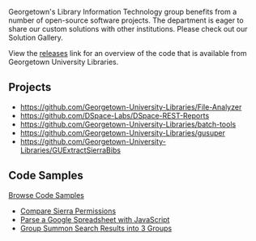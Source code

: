Georgetown's Library Information Technology group benefits from a number of open-source software projects. The department is eager to share our custom solutions with other institutions. Please check out our Solution Gallery.

View the [releases](https://github.com/Georgetown-University-Libraries/Georgetown-University-Libraries-Code/releases) link for an overview of the code that is available from Georgetown University Libraries.

## Projects

* https://github.com/Georgetown-University-Libraries/File-Analyzer
* https://github.com/DSpace-Labs/DSpace-REST-Reports
* https://github.com/Georgetown-University-Libraries/batch-tools
* https://github.com/Georgetown-University-Libraries/gusuper
* https://github.com/Georgetown-University-Libraries/GUExtractSierraBibs

## Code Samples

[Browse Code Samples](https://rawgit.com/Georgetown-University-Libraries/Georgetown-University-Libraries-Code/master/index.html)

* [Compare Sierra Permissions](https://gist.github.com/terrywbrady/964caf23f91e27d01292)
* [Parse a Google Spreadsheet with JavaScript](https://github.com/Georgetown-University-Libraries/Georgetown-University-Libraries-Code/blob/master/samples/GoogleSpreadsheet.md)
* [Group Summon Search Results into 3 Groups](https://gist.github.com/terrywbrady/aac3598eb41783cd9794)
